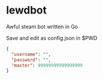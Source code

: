 # lewdbot
Awful steam bot written in Go

Save and edit as config.json in $PWD
```JSON
{
  "username": "",
  "password": "",
  "master": 99999999999999999
}
```
